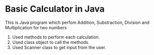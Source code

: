 # Basic Calculator in Java
This is Java program which perfom Addition, Substraction, Division and Multiplication for two numbers
1. Used methods to perform each calculation.
2. Used class object to call the methods.
3. Used Scanner class to get input from the user.
